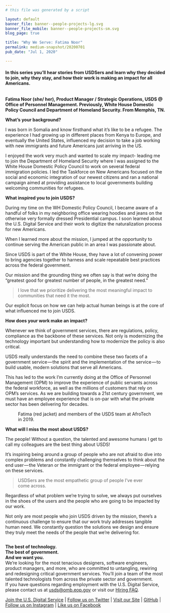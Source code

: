 ```yaml
---
# this file was generated by a script

layout: default
banner_file: banner--people-projects-lg.svg
banner_file_mobile: banner--people-projects-sm.svg
blog_page: true

title: "Why We Serve: Fatima Noor"
permalink: medium-snapshot/20200701
pub_date: "Jul 1, 2020"

---
```

<h4>In this series you’ll hear stories from USDSers and learn why they decided to join, why they stay, and how their work is making an impact for all Americans.</h4><figure><img alt="" src="https://cdn-images-1.medium.com/max/1024/1*Td__nSvgecXNAHvIN-QyVQ.jpeg" /></figure><p><strong>Fatima Noor (she/ her), Product Manager / Strategic Operations, USDS @ Office of Personnel Management. Previously, White House Domestic Policy Council and Department of Homeland Security. From Memphis, TN.</strong></p><p><strong>What’s your background?</strong></p><p>I was born in Somalia and know firsthand what it’s like to be a refugee. The experience I had growing up in different places from Kenya to Europe, and eventually the United States, influenced my decision to take a job working with new immigrants and future Americans just arriving in the US.</p><p>I enjoyed the work very much and wanted to scale my impact- leading me to join the Department of Homeland Security where I was assigned to the White House Domestic Policy Council to work on several federal immigration policies. I led the Taskforce on New Americans focused on the social and economic integration of our newest citizens and ran a national campaign aimed at providing assistance to local governments building welcoming communities for refugees.</p><p><strong>What inspired you to join USDS?</strong></p><p>During my time on the WH Domestic Policy Council, I became aware of a handful of folks in my neighboring office wearing hoodies and jeans on the otherwise very formally dressed Presidential campus. I soon learned about the U.S. Digital Service and their work to digitize the naturalization process for new Americans.</p><p>When I learned more about the mission, I jumped at the opportunity to continue serving the American public in an area I was passionate about.</p><p>Since USDS is part of the White House, they have a lot of convening power to bring agencies together to harness and scale repeatable best practices across the federal government.</p><p>Our mission and the grounding thing we often say is that we’re doing the “greatest good for greatest number of people, in the greatest need.”</p><blockquote>I love that we prioritize delivering the most meaningful impact to communities that need it the most.</blockquote><p>Our explicit focus on how we can help actual human beings is at the core of what influenced me to join USDS.</p><p><strong>How does your work make an impact?</strong></p><p>Whenever we think of government services, there are regulations, policy, compliance as the backbone of these services. Not only is modernizing the technology important but understanding how to modernize the policy is also critical.</p><p>USDS really understands the need to combine these two facets of a government service — the spirit and the implementation of the service — to build usable, modern solutions that serve all Americans.</p><p>This has led to the work I’m currently doing at the Office of Personnel Management (OPM) to improve the experience of public servants across the federal workforce, as well as the millions of customers that rely on OPM’s services. As we are building towards a 21st century government, we must have an employee experience that is on-par with what the private sector has been delivering for decades.</p><figure><img alt="" src="https://cdn-images-1.medium.com/max/1024/1*3wxpyype1frb9ziRODnnEw.jpeg" /><figcaption>Fatima (red jacket) and members of the USDS team at AfroTech in 2019.</figcaption></figure><p><strong>What will I miss the most about USDS?</strong></p><p>The people! Without a question, the talented and awesome humans I get to call my colleagues are the best thing about USDS!</p><p>It’s inspiring being around a group of people who are not afraid to dive into complex problems and constantly challenging themselves to think about the end user — the Veteran or the immigrant or the federal employee — relying on these services.</p><blockquote>USDSers are the most empathetic group of people I’ve ever come across.</blockquote><p>Regardless of what problem we’re trying to solve, we always put ourselves in the shoes of the users and the people who are going to be impacted by our work.</p><p>Not only are most people who join USDS driven by the mission, there’s a continuous challenge to ensure that our work truly addresses tangible human need. We constantly question the solutions we design and ensure they truly meet the needs of the people that we’re delivering for.</p><figure><img alt="" src="https://cdn-images-1.medium.com/max/304/0*i9TPz7riGLKwIW1O.jpeg" /></figure><p><strong>The best of technology.<br>The best of government.<br>And we want you.</strong><br>We’re looking for the most tenacious designers, software engineers, product managers, and more, who are committed to untangling, rewiring and redesigning critical government services. You’ll join a team of the most talented technologists from across the private sector and government.<br>If you have questions regarding employment with the U.S. Digital Service, please contact us at <a href="mailto:usds@omb.eop.gov">usds@omb.eop.gov</a> or visit our <a href="https://www.usds.gov/faq">Hiring FAQ</a>.</p><p><a href="https://usds.gov/apply">Join the U.S. Digital Service</a> | <a href="https://twitter.com/usds">Follow us on Twitter</a> | <a href="https://usds.gov/">Visit our Site</a> | <a href="https://github.com/usds">GitHub</a> | <a href="https://www.instagram.com/usdigitalservice/">Follow us on Instagram</a> | <a href="https://www.facebook.com/unitedstatesdigitalservice/">Like us on Facebook</a></p><figure><img alt="" src="https://cdn-images-1.medium.com/max/1024/0*kefNsebyjyLXPkS8.jpeg" /></figure><img src="https://medium.com/_/stat?event=post.clientViewed&referrerSource=full_rss&postId=665c750d862f" width="1" height="1">